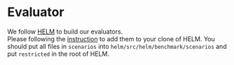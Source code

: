# Evaluator
We follow [HELM](https://github.com/stanford-crfm/helm) to build our evaluators.  
Please following the [instruction](https://crfm-helm.readthedocs.io/en/latest/code/) to add them to your clone of HELM. 
You should put all files in `scenarios` into `helm/src/helm/benchmark/scenarios` and put `restricted` in the root of HELM. 
